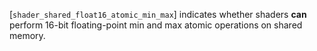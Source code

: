 [`shader_shared_float16_atomic_min_max`] indicates whether shaders  **can** 
perform 16-bit floating-point min and max atomic operations on shared
memory.